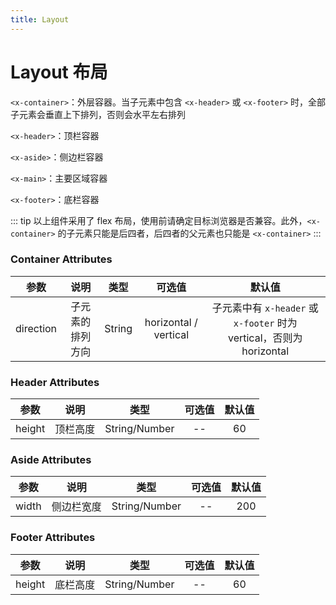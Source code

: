 ```yaml
---
title: Layout
---
```

# Layout 布局
`<x-container>`：外层容器。当子元素中包含 `<x-header>` 或 `<x-footer>` 时，全部子元素会垂直上下排列，否则会水平左右排列

`<x-header>`：顶栏容器

`<x-aside>`：侧边栏容器

`<x-main>`：主要区域容器

`<x-footer>`：底栏容器   

::: tip
以上组件采用了 flex 布局，使用前请确定目标浏览器是否兼容。此外，`<x-container>` 的子元素只能是后四者，后四者的父元素也只能是 `<x-container>`
:::

  <docs-demo demo-src="demo-layout"></docs-demo>

### Container Attributes
|参数| 说明 |  类型  | 可选值 | 默认值 |
| :-------------: |:-------------:| :-----:|:-----:|:-----:|
| direction | 子元素的排列方向 |    String | horizontal / vertical | 子元素中有 `x-header` 或 `x-footer` 时为 vertical，否则为 horizontal 

### Header Attributes
|参数| 说明 |  类型  | 可选值 | 默认值 |
| :-------------: |:-------------:| :-----:|:-----:|:-----:|
| height | 顶栏高度 |    String/Number | -- | 60

### Aside Attributes
|参数| 说明 |  类型  | 可选值 | 默认值 |
| :-------------: |:-------------:| :-----:|:-----:|:-----:|
| width | 侧边栏宽度 |    String/Number | -- | 200

### Footer Attributes
|参数| 说明 |  类型  | 可选值 | 默认值 |
| :-------------: |:-------------:| :-----:|:-----:|:-----:|
| height | 底栏高度 |    String/Number | -- | 60
